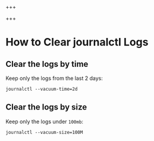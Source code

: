 
+++

+++
# How to Clear journalctl Logs

## Clear the logs by time

Keep only the logs from the last 2 days:

```shell
journalctl --vacuum-time=2d
```

## Clear the logs by size

Keep only the logs under `100mb`:

```shell
journalctl --vacuum-size=100M
```

